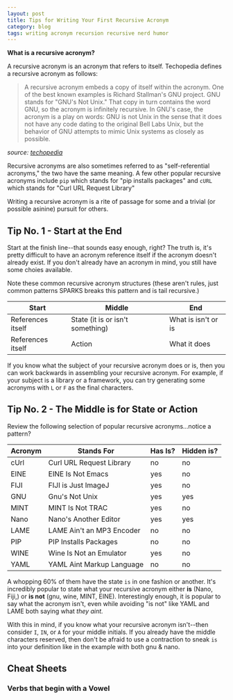 ```yaml
---
layout: post
title: Tips for Writing Your First Recursive Acronym
category: blog
tags: writing acronym recursion recursive nerd humor
---
```


**What is a recursive acronym?**

A recursive acronym is an acronym that refers to itself. Techopedia defines a recursive acronym as follows:

> A recursive acronym embeds a copy of itself within the acronym. One of the best known examples is Richard Stallman's GNU 
> project. GNU stands for "GNU's Not Unix." That copy in turn contains the word GNU, so the acronym is infinitely recursive. 
> In GNU's case, the acronym is a play on words: GNU is not Unix in the sense that it does not have any code dating to the 
> original Bell Labs Unix, but the behavior of GNU attempts to mimic Unix systems as closely as possible. 

_source: [techopedia](https://www.techopedia.com/definition/21636/recursive-acronym)_

Recursive acronyms are also sometimes referred to as "self-referential acronyms," the two have the same meaning. A few other
popular recursive acronyms include `pip` which stands for "pip installs packages" and `cURL` which stands for "Curl URL 
Request Library"

Writing a recursive acronym is a rite of passage for some and a trivial (or possible asinine)  pursuit for others.



## Tip No. 1 - Start at the End

Start at the finish line--that sounds easy enough, right? The truth is, it's pretty difficult to have an acronym reference
itself if the acronym doesn't already exist. If you don't already have an acronym in mind, you still have some choies
available.

Note these common recursive acronym structures (these aren't rules, just common patterns SPARKS breaks this pattern and
is tail recursive.)

| Start | Middle | End |
|-------|--------|-----|
| References itself | State (it is or isn't something) | What is isn't or is |
| References itself | Action | What it does |

If you know what the subject of your recursive acronym does or is, then you can work backwards in assembling your
recursive acronym. For example, if your subject is a library or a framework, you can try generating some acronyms
with `L` or `F` as the final characters. 

## Tip No. 2 - The Middle is for State or Action

Review the following selection of popular recursive acronyms...notice a pattern?

Acronym | Stands For | Has Is?	| Hidden is? |
--------|------------|----------|-----------|
cUrl | Curl URL Request Library | no | no |
EINE | EINE Is Not Emacs | yes | no |
FIJI | FIJI is Just ImageJ | yes | no |
GNU	 | Gnu's Not Unix | yes | yes |
MINT | MINT Is Not TRAC | yes | no |
Nano | Nano's Another Editor | yes | yes |
LAME | LAME Ain't an MP3 Encoder | no | no |
PIP	| PIP Installs Packages	| no | no |
WINE | Wine Is Not an Emulator | yes | no |
YAML | YAML Aint Markup Language | no | no | 

A whopping 60% of them have the state `is` in one fashion or another. It's incredibly popular to state what your recursive 
acronym either **is** (Nano, Fiji,) or **is not** (gnu, wine, MINT, EINE). Interestingly enough, it  is popular to say 
what the acronym isn't, even while avoiding "is not" like YAML and LAME both saying what _they aint._

With this in mind, if you know what your recursive acronym isn't--then consider `I`, `IN`, or `A` for your middle initials.
If you already have the middle characters reserved, then don't be afraid to use a contraction to sneak `is` into your definition
like in the example with both gnu & nano.

## Cheat Sheets


### Verbs that begin with a Vowel